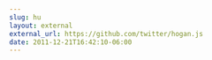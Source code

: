 ```yaml
---
slug: hu
layout: external
external_url: https://github.com/twitter/hogan.js
date: 2011-12-21T16:42:10-06:00
---
```

